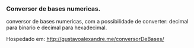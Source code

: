 ### Conversor de bases numericas. 
conversor de bases numericas, com a possibilidade de converter: decimal para binario e decimal para hexadecimal.

Hospedado em: http://gustavoalexandre.me/conversorDeBases/
